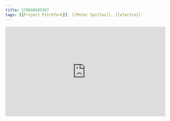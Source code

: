 ```yaml
---
title: 170608505267
tags: [[Project Pitchfork]], [[Peter Spilles]], [[electro]]
---
```

<iframe allow="accelerometer; autoplay; clipboard-write; encrypted-media; gyroscope; picture-in-picture" allowfullscreen="" frameborder="0" height="281" id="youtube_iframe" src="https://www.youtube.com/embed/fYTs1EnLvcQ?feature=oembed&amp;enablejsapi=1&amp;origin=https://safe.txmblr.com&amp;wmode=opaque" width="500"></iframe>